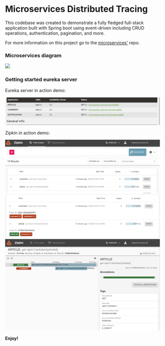 # Microservices Distributed Tracing




This codebase was created to demonstrate a fully fledged full-stack application built with Spring boot using event-driven including CRUD operations, authentication, pagination, and more.

For more information on this project go to the [microservices'](https://github.com/canguejamba/microservices) repo.

### Microservices diagram
![](/resources/screenshot.png)


### Getting started eureka server

Eureka server in action demo:

![](/resources/eureka.png)

Zipkin in action demo:

![](/resources/zipkin1.png)
![](/resources/zipkin2.png)
![](/resources/zipkin3.png)



**Enjoy!**

